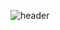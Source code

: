 ![header](https://capsule-render.vercel.app/api?type=slice&color=gradient&height=200&section=header&text=진수의README%20render&fontSize=60)

<!---
KingOfSilver/KingOfSilver is a ✨ special ✨ repository because its `README.md` (this file) appears on your GitHub profile.
You can click the Preview link to take a look at your changes.
--->
